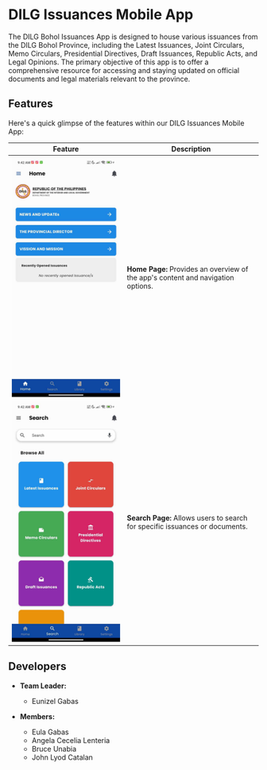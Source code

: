 # DILG Issuances Mobile App

The DILG Bohol Issuances App is designed to house various issuances from the DILG Bohol Province, including the Latest Issuances, Joint Circulars, Memo Circulars, Presidential Directives, Draft Issuances, Republic Acts, and Legal Opinions. The primary objective of this app is to offer a comprehensive resource for accessing and staying updated on official documents and legal materials relevant to the province.

## Features

Here's a quick glimpse of the features within our DILG Issuances Mobile App:

| Feature                                              | Description                                                            |
|------------------------------------------------------|------------------------------------------------------------------------|
| ![Home Page](assets/home.jpg)                  | **Home Page:** Provides an overview of the app's content and navigation options. |
| ![Search Page](assets/search.jpg)              | **Search Page:** Allows users to search for specific issuances or documents.   |


## Developers

- **Team Leader:**
  - Eunizel Gabas
  
- **Members:**
  - Eula Gabas
  - Angela Cecelia Lenteria
  - Bruce Unabia
  - John Lyod Catalan

